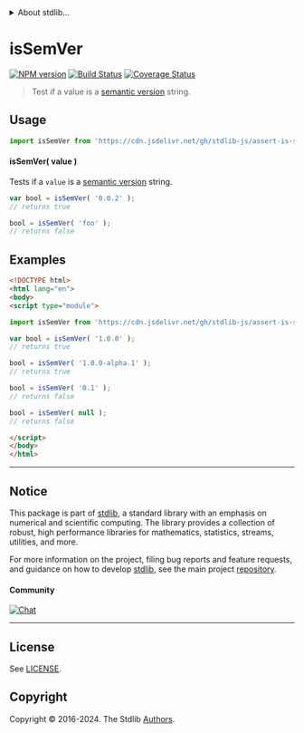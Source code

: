 <!--

@license Apache-2.0

Copyright (c) 2022 The Stdlib Authors.

Licensed under the Apache License, Version 2.0 (the "License");
you may not use this file except in compliance with the License.
You may obtain a copy of the License at

   http://www.apache.org/licenses/LICENSE-2.0

Unless required by applicable law or agreed to in writing, software
distributed under the License is distributed on an "AS IS" BASIS,
WITHOUT WARRANTIES OR CONDITIONS OF ANY KIND, either express or implied.
See the License for the specific language governing permissions and
limitations under the License.

-->


<details>
  <summary>
    About stdlib...
  </summary>
  <p>We believe in a future in which the web is a preferred environment for numerical computation. To help realize this future, we've built stdlib. stdlib is a standard library, with an emphasis on numerical and scientific computation, written in JavaScript (and C) for execution in browsers and in Node.js.</p>
  <p>The library is fully decomposable, being architected in such a way that you can swap out and mix and match APIs and functionality to cater to your exact preferences and use cases.</p>
  <p>When you use stdlib, you can be absolutely certain that you are using the most thorough, rigorous, well-written, studied, documented, tested, measured, and high-quality code out there.</p>
  <p>To join us in bringing numerical computing to the web, get started by checking us out on <a href="https://github.com/stdlib-js/stdlib">GitHub</a>, and please consider <a href="https://opencollective.com/stdlib">financially supporting stdlib</a>. We greatly appreciate your continued support!</p>
</details>

# isSemVer

[![NPM version][npm-image]][npm-url] [![Build Status][test-image]][test-url] [![Coverage Status][coverage-image]][coverage-url] <!-- [![dependencies][dependencies-image]][dependencies-url] -->

> Test if a value is a [semantic version][semantic-version] string.



<section class="usage">

## Usage

```javascript
import isSemVer from 'https://cdn.jsdelivr.net/gh/stdlib-js/assert-is-semver@esm/index.mjs';
```

#### isSemVer( value )

Tests if a `value` is a [semantic version][semantic-version] string.

```javascript
var bool = isSemVer( '0.0.2' );
// returns true

bool = isSemVer( 'foo' );
// returns false
```

</section>

<!-- /.usage -->

<section class="notes">

</section>

<!-- /.notes -->

<section class="examples">

## Examples

```html
<!DOCTYPE html>
<html lang="en">
<body>
<script type="module">

import isSemVer from 'https://cdn.jsdelivr.net/gh/stdlib-js/assert-is-semver@esm/index.mjs';

var bool = isSemVer( '1.0.0' );
// returns true

bool = isSemVer( '1.0.0-alpha.1' );
// returns true

bool = isSemVer( '0.1' );
// returns false

bool = isSemVer( null );
// returns false

</script>
</body>
</html>
```

</section>

<!-- /.examples -->



<!-- Section for related `stdlib` packages. Do not manually edit this section, as it is automatically populated. -->

<section class="related">

</section>

<!-- /.related -->

<!-- Section for all links. Make sure to keep an empty line after the `section` element and another before the `/section` close. -->


<section class="main-repo" >

* * *

## Notice

This package is part of [stdlib][stdlib], a standard library with an emphasis on numerical and scientific computing. The library provides a collection of robust, high performance libraries for mathematics, statistics, streams, utilities, and more.

For more information on the project, filing bug reports and feature requests, and guidance on how to develop [stdlib][stdlib], see the main project [repository][stdlib].

#### Community

[![Chat][chat-image]][chat-url]

---

## License

See [LICENSE][stdlib-license].


## Copyright

Copyright &copy; 2016-2024. The Stdlib [Authors][stdlib-authors].

</section>

<!-- /.stdlib -->

<!-- Section for all links. Make sure to keep an empty line after the `section` element and another before the `/section` close. -->

<section class="links">

[npm-image]: http://img.shields.io/npm/v/@stdlib/assert-is-semver.svg
[npm-url]: https://npmjs.org/package/@stdlib/assert-is-semver

[test-image]: https://github.com/stdlib-js/assert-is-semver/actions/workflows/test.yml/badge.svg?branch=main
[test-url]: https://github.com/stdlib-js/assert-is-semver/actions/workflows/test.yml?query=branch:main

[coverage-image]: https://img.shields.io/codecov/c/github/stdlib-js/assert-is-semver/main.svg
[coverage-url]: https://codecov.io/github/stdlib-js/assert-is-semver?branch=main

<!--

[dependencies-image]: https://img.shields.io/david/stdlib-js/assert-is-semver.svg
[dependencies-url]: https://david-dm.org/stdlib-js/assert-is-semver/main

-->

[chat-image]: https://img.shields.io/gitter/room/stdlib-js/stdlib.svg
[chat-url]: https://app.gitter.im/#/room/#stdlib-js_stdlib:gitter.im

[stdlib]: https://github.com/stdlib-js/stdlib

[stdlib-authors]: https://github.com/stdlib-js/stdlib/graphs/contributors

[cli-section]: https://github.com/stdlib-js/assert-is-semver#cli
[cli-url]: https://github.com/stdlib-js/assert-is-semver/tree/cli
[@stdlib/assert-is-semver]: https://github.com/stdlib-js/assert-is-semver/tree/main

[umd]: https://github.com/umdjs/umd
[es-module]: https://developer.mozilla.org/en-US/docs/Web/JavaScript/Guide/Modules

[deno-url]: https://github.com/stdlib-js/assert-is-semver/tree/deno
[deno-readme]: https://github.com/stdlib-js/assert-is-semver/blob/deno/README.md
[umd-url]: https://github.com/stdlib-js/assert-is-semver/tree/umd
[umd-readme]: https://github.com/stdlib-js/assert-is-semver/blob/umd/README.md
[esm-url]: https://github.com/stdlib-js/assert-is-semver/tree/esm
[esm-readme]: https://github.com/stdlib-js/assert-is-semver/blob/esm/README.md
[branches-url]: https://github.com/stdlib-js/assert-is-semver/blob/main/branches.md

[stdlib-license]: https://raw.githubusercontent.com/stdlib-js/assert-is-semver/main/LICENSE

[semantic-version]: https://semver.org

[standard-streams]: https://en.wikipedia.org/wiki/Standard_streams

[mdn-regexp]: https://developer.mozilla.org/en-US/docs/Web/JavaScript/Guide/Regular_Expressions

</section>

<!-- /.links -->
